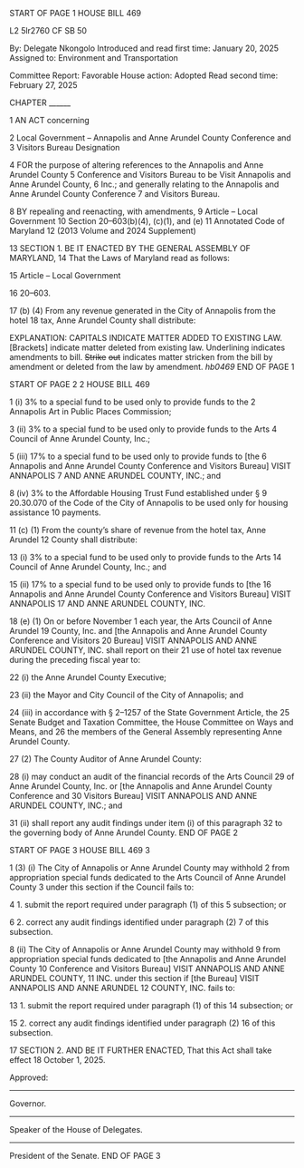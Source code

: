 START OF PAGE 1
HOUSE BILL 469

L2 5lr2760
CF SB 50

By: Delegate Nkongolo
Introduced and read first time: January 20, 2025
Assigned to: Environment and Transportation

Committee Report: Favorable
House action: Adopted
Read second time: February 27, 2025

CHAPTER ______

1 AN ACT concerning

2 Local Government – Annapolis and Anne Arundel County Conference and
3 Visitors Bureau Designation

4 FOR the purpose of altering references to the Annapolis and Anne Arundel County
5 Conference and Visitors Bureau to be Visit Annapolis and Anne Arundel County,
6 Inc.; and generally relating to the Annapolis and Anne Arundel County Conference
7 and Visitors Bureau.

8 BY repealing and reenacting, with amendments,
9 Article – Local Government
10 Section 20–603(b)(4), (c)(1), and (e)
11 Annotated Code of Maryland
12 (2013 Volume and 2024 Supplement)

13 SECTION 1. BE IT ENACTED BY THE GENERAL ASSEMBLY OF MARYLAND,
14 That the Laws of Maryland read as follows:

15 Article – Local Government

16 20–603.

17 (b) (4) From any revenue generated in the City of Annapolis from the hotel
18 tax, Anne Arundel County shall distribute:

EXPLANATION: CAPITALS INDICATE MATTER ADDED TO EXISTING LAW.
[Brackets] indicate matter deleted from existing law.
Underlining indicates amendments to bill.
~~Strike~~ ~~out~~ indicates matter stricken from the bill by amendment or deleted from the law by
amendment. *hb0469*
END OF PAGE 1

START OF PAGE 2
2 HOUSE BILL 469

1 (i) 3% to a special fund to be used only to provide funds to the
2 Annapolis Art in Public Places Commission;

3 (ii) 3% to a special fund to be used only to provide funds to the Arts
4 Council of Anne Arundel County, Inc.;

5 (iii) 17% to a special fund to be used only to provide funds to [the
6 Annapolis and Anne Arundel County Conference and Visitors Bureau] VISIT ANNAPOLIS
7 AND ANNE ARUNDEL COUNTY, INC.; and

8 (iv) 3% to the Affordable Housing Trust Fund established under §
9 20.30.070 of the Code of the City of Annapolis to be used only for housing assistance
10 payments.

11 (c) (1) From the county’s share of revenue from the hotel tax, Anne Arundel
12 County shall distribute:

13 (i) 3% to a special fund to be used only to provide funds to the Arts
14 Council of Anne Arundel County, Inc.; and

15 (ii) 17% to a special fund to be used only to provide funds to [the
16 Annapolis and Anne Arundel County Conference and Visitors Bureau] VISIT ANNAPOLIS
17 AND ANNE ARUNDEL COUNTY, INC.

18 (e) (1) On or before November 1 each year, the Arts Council of Anne Arundel
19 County, Inc. and [the Annapolis and Anne Arundel County Conference and Visitors
20 Bureau] VISIT ANNAPOLIS AND ANNE ARUNDEL COUNTY, INC. shall report on their
21 use of hotel tax revenue during the preceding fiscal year to:

22 (i) the Anne Arundel County Executive;

23 (ii) the Mayor and City Council of the City of Annapolis; and

24 (iii) in accordance with § 2–1257 of the State Government Article, the
25 Senate Budget and Taxation Committee, the House Committee on Ways and Means, and
26 the members of the General Assembly representing Anne Arundel County.

27 (2) The County Auditor of Anne Arundel County:

28 (i) may conduct an audit of the financial records of the Arts Council
29 of Anne Arundel County, Inc. or [the Annapolis and Anne Arundel County Conference and
30 Visitors Bureau] VISIT ANNAPOLIS AND ANNE ARUNDEL COUNTY, INC.; and

31 (ii) shall report any audit findings under item (i) of this paragraph
32 to the governing body of Anne Arundel County.
END OF PAGE 2

START OF PAGE 3
HOUSE BILL 469 3

1 (3) (i) The City of Annapolis or Anne Arundel County may withhold
2 from appropriation special funds dedicated to the Arts Council of Anne Arundel County
3 under this section if the Council fails to:

4 1. submit the report required under paragraph (1) of this
5 subsection; or

6 2. correct any audit findings identified under paragraph (2)
7 of this subsection.

8 (ii) The City of Annapolis or Anne Arundel County may withhold
9 from appropriation special funds dedicated to [the Annapolis and Anne Arundel County
10 Conference and Visitors Bureau] VISIT ANNAPOLIS AND ANNE ARUNDEL COUNTY,
11 INC. under this section if [the Bureau] VISIT ANNAPOLIS AND ANNE ARUNDEL
12 COUNTY, INC. fails to:

13 1. submit the report required under paragraph (1) of this
14 subsection; or

15 2. correct any audit findings identified under paragraph (2)
16 of this subsection.

17 SECTION 2. AND BE IT FURTHER ENACTED, That this Act shall take effect
18 October 1, 2025.

Approved:

________________________________________________________________________________
Governor.

________________________________________________________________________________
Speaker of the House of Delegates.

________________________________________________________________________________
President of the Senate.
END OF PAGE 3